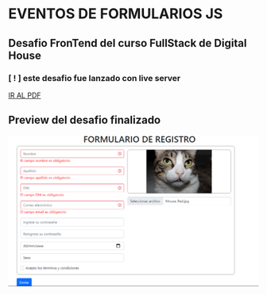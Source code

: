 # EVENTOS DE FORMULARIOS JS 
## Desafio FronTend del curso FullStack de Digital House

###  [ ! ] este desafio fue lanzado con live server

<a href="https://github.com/XmauricioX/FORMULARIOS_JS/blob/main/M08C03%20-%20Ejercitaci%C3%B3n%20-%20Interactuando%20con%20formularios.pdf" >IR AL PDF<a>

## Preview del desafio finalizado

<img src="https://github.com/XmauricioX/FORMULARIOS_JS/blob/main/preciew1.PNG">
